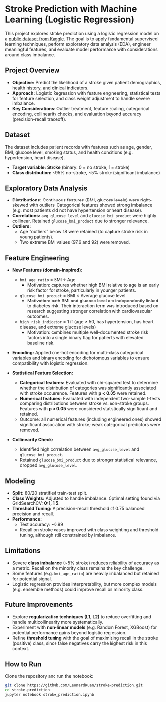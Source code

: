 # Stroke Prediction with Machine Learning (Logistic Regression)

This project explores stroke prediction using a logistic regression model on a [public dataset from Kaggle](https://www.kaggle.com/datasets/fedesoriano/stroke-prediction-dataset). The goal is to apply fundamental supervised learning techniques, perform exploratory data analysis (EDA), engineer meaningful features, and evaluate model performance with considerations around class imbalance.

## Project Overview
- **Objective:** Predict the likelihood of a stroke given patient demographics, health history, and clinical indicators.  
- **Approach:** Logistic Regression with feature engineering, statistical tests for feature selection, and class weight adjustment to handle severe imbalance.  
- **Key Considerations:** Outlier treatment, feature scaling, categorical encoding, collinearity checks, and evaluation beyond accuracy (precision-recall tradeoff).  

## Dataset
The dataset includes patient records with features such as age, gender, BMI, glucose level, smoking status, and health conditions (e.g. hypertension, heart disease).  
- **Target variable:** **Stroke** (binary: 0 = no stroke, 1 = stroke)  
- **Class distribution:** ~95% no-stroke, ~5% stroke (significant imbalance)  

## Exploratory Data Analysis
- **Distributions:** Continuous features (BMI, glucose levels) were right-skewed with outliers. Categorical features showed strong imbalance (e.g. most patients did not have hypertension or heart disease).  
- **Correlations:** `avg_glucose_level` and `glucose_bmi_product` were highly collinear. Retained `glucose_bmi_product` due to stronger relevance.  
- **Outliers:**  
  - Age “outliers” below 18 were retained (to capture stroke risk in young patients).  
  - Two extreme BMI values (97.6 and 92) were removed.  

## Feature Engineering
- **New Features (domain-inspired):**
  - `bmi_age_ratio` = BMI ÷ Age  
    - Motivation: captures whether high BMI relative to age is an early risk factor for stroke, particularly in younger patients.  
  - `glucose_bmi_product` = BMI × Average glucose level  
    - Motivation: both BMI and glucose level are independently linked to diabetes risk. Their interaction term was introduced based on research suggesting stronger correlation with cardiovascular outcomes.  
  - `high_risk_indicator` = 1 if (age ≥ 50, has hypertension, has heart disease, and extreme glucose levels)  
    - Motivation: combines multiple well-documented stroke risk factors into a single binary flag for patients with elevated baseline risk.  

- **Encoding:** Applied one-hot encoding for multi-class categorical variables and binary encoding for dichotomous variables to ensure compatibility with logistic regression.  

- **Statistical Feature Selection:**
  - **Categorical features:** Evaluated with chi-squared test to determine whether the distribution of categories was significantly associated with stroke occurrence. Features with **p < 0.05** were retained.  
  - **Numerical features:** Evaluated with independent two-sample t-tests comparing distributions between stroke vs. non-stroke groups. Features with **p < 0.05** were considered statistically significant and retained.  
  - Outcome: all numerical features (including engineered ones) showed significant association with stroke; weak categorical predictors were removed.  

- **Collinearity Check:**  
  - Identified high correlation between `avg_glucose_level` and `glucose_bmi_product`.  
  - Retained `glucose_bmi_product` due to stronger statistical relevance, dropped `avg_glucose_level`.  

## Modeling
- **Split:** 80/20 stratified train-test split.  
- **Class Weights:** Adjusted to handle imbalance. Optimal setting found via GridSearchCV: **0:1, 1:5**.  
- **Threshold Tuning:** A precision-recall threshold of 0.75 balanced precision and recall.  
- **Performance:**  
  - Test accuracy: ~0.99  
  - Recall on stroke cases improved with class weighting and threshold tuning, although still constrained by imbalance.  

## Limitations
- Severe **class imbalance** (~5% stroke) reduces reliability of accuracy as a metric. Recall on the minority class remains the key challenge.  
- Some features (e.g. `bmi_age_ratio`) are heavily imbalanced but retained for potential signal.  
- Logistic regression provides interpretability, but more complex models (e.g. ensemble methods) could improve recall on minority class.  

## Future Improvements
- Explore **regularization techniques (L1, L2)** to reduce overfitting and handle multicollinearity more systematically.  
- Experiment with **non-linear models** (e.g. Random Forest, XGBoost) for potential performance gains beyond logistic regression.  
- Refine **threshold tuning** with the goal of maximizing recall in the stroke (positive) class, since false negatives carry the highest risk in this context.  

## How to Run
Clone the repository and run the notebook:  
```bash
git clone https://github.com/LeonardKuan/stroke-prediction.git
cd stroke-prediction
jupyter notebook stroke_prediction.ipynb
